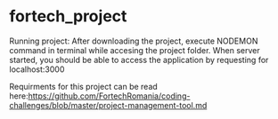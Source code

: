 # fortech_project

Running project:
After downloading the project, execute NODEMON command in terminal while accesing the project folder.
When server started, you should be able to access the application by requesting for localhost:3000

Requirments for this project can be read here:https://github.com/FortechRomania/coding-challenges/blob/master/project-management-tool.md
